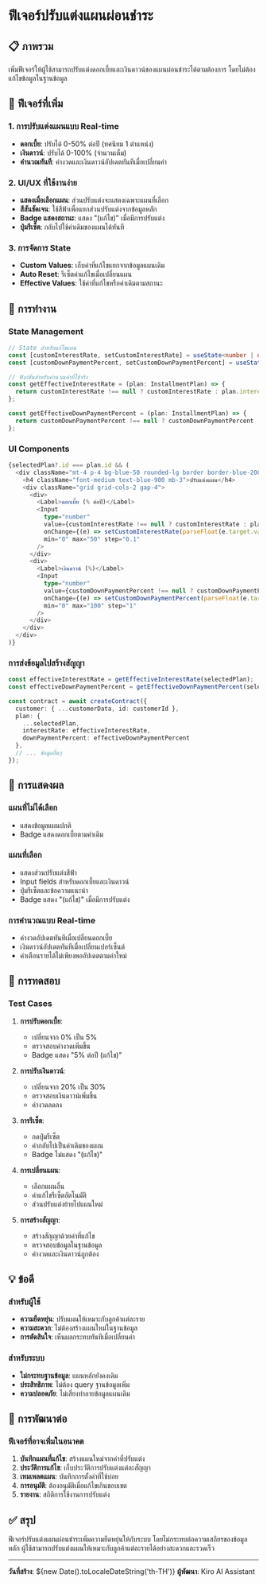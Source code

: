 # ฟีเจอร์ปรับแต่งแผนผ่อนชำระ

## 📋 ภาพรวม

เพิ่มฟีเจอร์ให้ผู้ใช้สามารถปรับแต่งดอกเบี้ยและเงินดาวน์ของแผนผ่อนชำระได้ตามต้องการ โดยไม่ต้องแก้ไขข้อมูลในฐานข้อมูล

## 🎯 ฟีเจอร์ที่เพิ่ม

### 1. การปรับแต่งแผนแบบ Real-time
- **ดอกเบี้ย**: ปรับได้ 0-50% ต่อปี (ทศนิยม 1 ตำแหน่ง)
- **เงินดาวน์**: ปรับได้ 0-100% (จำนวนเต็ม)
- **คำนวณทันที**: ค่างวดและเงินดาวน์อัปเดตทันทีเมื่อเปลี่ยนค่า

### 2. UI/UX ที่ใช้งานง่าย
- **แสดงเมื่อเลือกแผน**: ส่วนปรับแต่งจะแสดงเฉพาะแผนที่เลือก
- **สีสันชัดเจน**: ใช้สีฟ้าเพื่อแยกส่วนปรับแต่งจากข้อมูลหลัก
- **Badge แสดงสถานะ**: แสดง "(แก้ไข)" เมื่อมีการปรับแต่ง
- **ปุ่มรีเซ็ต**: กลับไปใช้ค่าเดิมของแผนได้ทันที

### 3. การจัดการ State
- **Custom Values**: เก็บค่าที่แก้ไขแยกจากข้อมูลแผนเดิม
- **Auto Reset**: รีเซ็ตค่าแก้ไขเมื่อเปลี่ยนแผน
- **Effective Values**: ใช้ค่าที่แก้ไขหรือค่าเดิมตามสถานะ

## 🔧 การทำงาน

### State Management
```typescript
// State สำหรับแก้ไขแผน
const [customInterestRate, setCustomInterestRate] = useState<number | null>(null);
const [customDownPaymentPercent, setCustomDownPaymentPercent] = useState<number | null>(null);

// ฟังก์ชันสำหรับคำนวณค่าที่ใช้จริง
const getEffectiveInterestRate = (plan: InstallmentPlan) => {
  return customInterestRate !== null ? customInterestRate : plan.interestRate;
};

const getEffectiveDownPaymentPercent = (plan: InstallmentPlan) => {
  return customDownPaymentPercent !== null ? customDownPaymentPercent : plan.downPaymentPercent;
};
```

### UI Components
```typescript
{selectedPlan?.id === plan.id && (
  <div className="mt-4 p-4 bg-blue-50 rounded-lg border border-blue-200">
    <h4 className="font-medium text-blue-900 mb-3">ปรับแต่งแผน</h4>
    <div className="grid grid-cols-2 gap-4">
      <div>
        <Label>ดอกเบี้ย (% ต่อปี)</Label>
        <Input
          type="number"
          value={customInterestRate !== null ? customInterestRate : plan.interestRate}
          onChange={(e) => setCustomInterestRate(parseFloat(e.target.value) || 0)}
          min="0" max="50" step="0.1"
        />
      </div>
      <div>
        <Label>เงินดาวน์ (%)</Label>
        <Input
          type="number"
          value={customDownPaymentPercent !== null ? customDownPaymentPercent : plan.downPaymentPercent}
          onChange={(e) => setCustomDownPaymentPercent(parseFloat(e.target.value) || 0)}
          min="0" max="100" step="1"
        />
      </div>
    </div>
  </div>
)}
```

### การส่งข้อมูลไปสร้างสัญญา
```typescript
const effectiveInterestRate = getEffectiveInterestRate(selectedPlan);
const effectiveDownPaymentPercent = getEffectiveDownPaymentPercent(selectedPlan);

const contract = await createContract({
  customer: { ...customerData, id: customerId },
  plan: {
    ...selectedPlan,
    interestRate: effectiveInterestRate,
    downPaymentPercent: effectiveDownPaymentPercent
  },
  // ... ข้อมูลอื่นๆ
});
```

## 🎨 การแสดงผล

### แผนที่ไม่ได้เลือก
- แสดงข้อมูลแผนปกติ
- Badge แสดงดอกเบี้ยตามค่าเดิม

### แผนที่เลือก
- แสดงส่วนปรับแต่งสีฟ้า
- Input fields สำหรับดอกเบี้ยและเงินดาวน์
- ปุ่มรีเซ็ตและข้อความแนะนำ
- Badge แสดง "(แก้ไข)" เมื่อมีการปรับแต่ง

### การคำนวณแบบ Real-time
- ค่างวดอัปเดตทันทีเมื่อเปลี่ยนดอกเบี้ย
- เงินดาวน์อัปเดตทันทีเมื่อเปลี่ยนเปอร์เซ็นต์
- คำเตือนรายได้ไม่เพียงพออัปเดตตามค่าใหม่

## 🧪 การทดสอบ

### Test Cases

1. **การปรับดอกเบี้ย**:
   - เปลี่ยนจาก 0% เป็น 5%
   - ตรวจสอบค่างวดเพิ่มขึ้น
   - Badge แสดง "5% ต่อปี (แก้ไข)"

2. **การปรับเงินดาวน์**:
   - เปลี่ยนจาก 20% เป็น 30%
   - ตรวจสอบเงินดาวน์เพิ่มขึ้น
   - ค่างวดลดลง

3. **การรีเซ็ต**:
   - กดปุ่มรีเซ็ต
   - ค่ากลับไปเป็นค่าเดิมของแผน
   - Badge ไม่แสดง "(แก้ไข)"

4. **การเปลี่ยนแผน**:
   - เลือกแผนอื่น
   - ค่าแก้ไขรีเซ็ตอัตโนมัติ
   - ส่วนปรับแต่งย้ายไปแผนใหม่

5. **การสร้างสัญญา**:
   - สร้างสัญญาด้วยค่าที่แก้ไข
   - ตรวจสอบข้อมูลในฐานข้อมูล
   - ค่างวดและเงินดาวน์ถูกต้อง

## 💡 ข้อดี

### สำหรับผู้ใช้
- **ความยืดหยุ่น**: ปรับแผนให้เหมาะกับลูกค้าแต่ละราย
- **ความสะดวก**: ไม่ต้องสร้างแผนใหม่ในฐานข้อมูล
- **การตัดสินใจ**: เห็นผลกระทบทันทีเมื่อเปลี่ยนค่า

### สำหรับระบบ
- **ไม่กระทบฐานข้อมูล**: แผนหลักยังคงเดิม
- **ประสิทธิภาพ**: ไม่ต้อง query ฐานข้อมูลเพิ่ม
- **ความปลอดภัย**: ไม่เสี่ยงทำลายข้อมูลแผนเดิม

## 🔮 การพัฒนาต่อ

### ฟีเจอร์ที่อาจเพิ่มในอนาคต
1. **บันทึกแผนที่แก้ไข**: สร้างแผนใหม่จากค่าที่ปรับแต่ง
2. **ประวัติการแก้ไข**: เก็บประวัติการปรับแต่งแต่ละสัญญา
3. **เทมเพลตแผน**: บันทึกการตั้งค่าที่ใช้บ่อย
4. **การอนุมัติ**: ต้องอนุมัติเมื่อแก้ไขเกินขอบเขต
5. **รายงาน**: สถิติการใช้งานการปรับแต่ง

## ✅ สรุป

ฟีเจอร์ปรับแต่งแผนผ่อนชำระเพิ่มความยืดหยุ่นให้กับระบบ โดยไม่กระทบต่อความเสถียรของข้อมูลหลัก ผู้ใช้สามารถปรับแต่งแผนให้เหมาะกับลูกค้าแต่ละรายได้อย่างสะดวกและรวดเร็ว

---
**วันที่สร้าง**: ${new Date().toLocaleDateString('th-TH')}
**ผู้พัฒนา**: Kiro AI Assistant